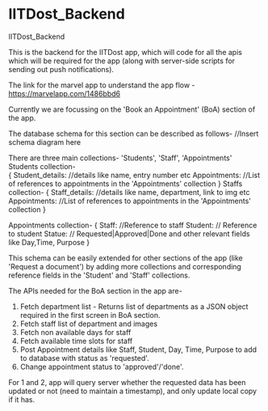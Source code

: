 # IITDost_Backend
IITDost_Backend

This is the backend for the IITDost app, which will code for all the apis which will be required for the app (along with server-side scripts for sending out push notifications). 

The link for the marvel app to understand the app flow -  https://marvelapp.com/1486bbd6 

Currently we are focussing on the 'Book an Appointment' (BoA) section of the app.

The database schema for this section can be described as follows-
//Insert schema diagram here

There are three main collections- 'Students', 'Staff', 'Appointments'
Students collection-\
  {
    Student_details: //details like name, entry number etc
    Appointments: //List of references to appointments in the 'Appointments' collection
  }
Staffs collection-
{
  Staff_details: //details like name, department, link to img etc
  Appointments: //List of references to appointments in the 'Appointments' collection
}

Appointments collection-
{
  Staff: //Reference to staff
  Student: // Reference to student
  Statue: //  Requested|Approved|Done
  and other relevant fields like Day,Time, Purpose
}


This schema can be easily extended for other sections of the app (like 'Request a document') by adding more collections and corresponding reference fields in the 'Student' and 'Staff' collections.

The APIs needed for the BoA section in the app are-
1) Fetch department list - Returns list of departments as a JSON object required in the first screen in BoA section.
2) Fetch staff list of department and images 
3) Fetch non available days for staff
4) Fetch available time slots for staff
5) Post Appointment details like Staff, Student, Day, Time, Purpose to add to database with status as 'requested'.
6) Change appointment status  to 'approved'/'done'.  

For 1 and 2, app will query server whether the requested data has been updated or not (need to maintain a timestamp), and only update local copy if it has. 
